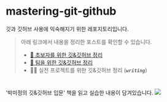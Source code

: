 

# mastering-git-github
깃과 깃허브 사용에 익숙해지기 위한 레포지토리입니다.
  
> 아래 링크에서 내용을 정리한 포스트를 확인할 수 있습니다.  
> - [📖 초보자를 위한 깃&깃허브 정리](https://velog.io/@khakhid/%EC%B4%88%EB%B3%B4%EC%9E%90%EB%A5%BC-%EC%9C%84%ED%95%9C-%EA%B9%83%EA%B9%83%ED%97%88%EB%B8%8C)  
> - [🤝 팀을 위한 깃&깃허브 정리](https://velog.io/@khakhid/%ED%8C%80%EC%9D%84-%EC%9C%84%ED%95%9C-%EA%B9%83%EA%B9%83%ED%97%88%EB%B8%8C)  
> - 👨‍💻 실전 프로젝트를 위한 깃&깃허브 정리 (***`writing`***)

#
#

'박미정의 깃&깃허브 입문' 책을 읽고 실습한 내용이 담겨있습니다.
![](https://user-images.githubusercontent.com/74141521/176237262-fa3dfe54-eee5-4ace-89ef-bdc5eff2d2d8.png) 
